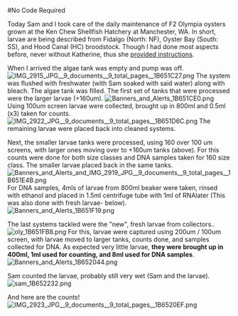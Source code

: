#No Code Required

Today Sam and I took care of the daily maintenance of F2 Olympia oysters grown at the Ken Chew Shellfish Hatchery at Manchester, WA. In short, larvae are being described from Fidalgo (North: NF), Oyster Bay (South: SS), and Hood Canal (HC) broodstock.  Though I had done most aspects before, never without Katherine, thus she [provided instructions](https://docs.google.com/document/d/1NtuR62_2tEYOeZrkgV5CbwIWcu3PT1rFuOu9vuZlwrw/edit?hl=en&forcehl=1).

When I arrived the algae tank was empty and pump was off.
<img src="http://eagle.fish.washington.edu/cnidarian/skitch/IMG_2915_JPG__9_documents__9_total_pages__1B651C27.png" alt="IMG_2915_JPG__9_documents__9_total_pages__1B651C27.png"/>
The system was flushed with freshwater (with Sam soaked with said water) along with bleach. The algae tank was filled. The first set of tanks that were processed were the larger larvae (+160um).
<img src="http://eagle.fish.washington.edu/cnidarian/skitch/Banners_and_Alerts_1B651CE0.png" alt="Banners_and_Alerts_1B651CE0.png"/>
Using 100um screen larvae were collected, brought up in 800ml and 0.5ml (x3) taken for counts.
<img src="http://eagle.fish.washington.edu/cnidarian/skitch/IMG_2922_JPG__9_documents__9_total_pages__1B651D6C.png" alt="IMG_2922_JPG__9_documents__9_total_pages__1B651D6C.png"/>
The remaining larvae were placed back into cleaned systems.

Next, the smaller larvae tanks were processed, using 160 over 100 um screens, with larger ones moving over to +160um tanks (above). For this counts were done for both size classes and DNA samples taken for 160 size class. The smaller larvae placed back in the same tanks. 
<img src="http://eagle.fish.washington.edu/cnidarian/skitch/Banners_and_Alerts_and_IMG_2919_JPG__9_documents__9_total_pages__1B651E4B.png" alt="Banners_and_Alerts_and_IMG_2919_JPG__9_documents__9_total_pages__1B651E4B.png"/>
For DNA samples, 4mls of larvae from 800ml beaker were taken, rinsed with ethanol and placed in 1.5ml centrifuge tube with 1ml of RNAlater (This was also done with fresh larvae- below).
<img src="http://eagle.fish.washington.edu/cnidarian/skitch/Banners_and_Alerts_1B651F19.png" alt="Banners_and_Alerts_1B651F19.png"/>

The last systems tackled were the "new", fresh larvae from collectors..
<img src="http://eagle.fish.washington.edu/cnidarian/skitch/oly_1B651FB8.png" alt="oly_1B651FB8.png"/>
For this, larvae were captured using 200um / 100um screen, with larvae moved to larger tanks, counts done, and samples collected for DNA. As expected very little larvae, **they were brought up in 400ml, 1ml used for counting, and 8ml used for DNA samples**. 
<img src="http://eagle.fish.washington.edu/cnidarian/skitch/Banners_and_Alerts_1B652044.png" alt="Banners_and_Alerts_1B652044.png"/>

Sam counted the larvae, probably still very wet (Sam and the larvae).
<img src="http://eagle.fish.washington.edu/cnidarian/skitch/sam_1B652232.png" alt="sam_1B652232.png"/>

And here are the counts!
<img src="http://eagle.fish.washington.edu/cnidarian/skitch/IMG_2923_JPG__9_documents__9_total_pages__1B6520EF.png" alt="IMG_2923_JPG__9_documents__9_total_pages__1B6520EF.png"/>





